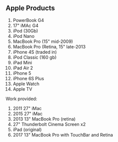 ## Apple Products

1. PowerBook G4
2. 17" iMAc G4
3. iPod (30Gb)
4. iPod Nano
5. MacBook Pro (15" mid-2009) 
6. MacBook Pro (Retina, 15" late-2013
7. iPhone 4S (traded in)
8. iPod Classic (160 gb)
9. iPad Mini
10. iPad Air 2
11. iPhone 5
12. iPhone 6S Plus
13. Apple Watch
14. Apple TV

Work provided:  
1. 2011 27" iMac  
2. 2015 27" iMac  
3. 2013 13" MacBook Pro (retina)  
4. 27" Thunderbolt Cinema Screen x2  
5. iPad (original)  
6. 2017 13" MacBook Pro with TouchBar and Retina   
